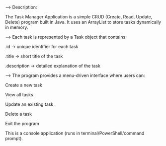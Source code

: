 --> Description:

The Task Manager Application is a simple CRUD (Create, Read, Update, Delete) program built in Java. It uses an ArrayList to store tasks dynamically in memory.

--> Each task is represented by a Task object that contains:

.id → unique identifier for each task

.title → short title of the task

.description → detailed explanation of the task

--> The program provides a menu-driven interface where users can:

Create a new task

View all tasks

Update an existing task

Delete a task

Exit the program

This is a console application (runs in terminal/PowerShell/command prompt).
